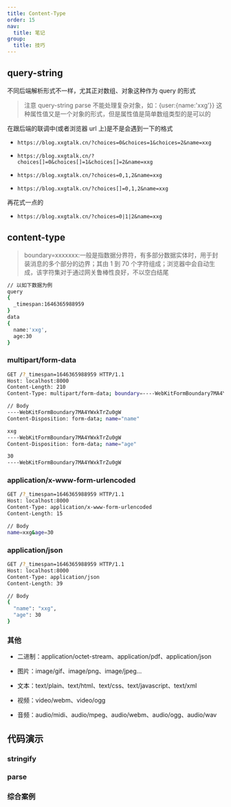 ```yaml
---
title: Content-Type
order: 15
nav:
  title: 笔记
group:
  title: 技巧
---
```


## query-string

不同后端解析形式不一样，尤其正对数组、对象这种作为 query 的形式

> 注意 query-string parse 不能处理复杂对象，如：{user:{name:'xxg'}} 这种属性值又是一个对象的形式，但是属性值是简单数组类型的是可以的

在跟后端的联调中(或者浏览器 url 上)是不是会遇到一下的格式

- `https://blog.xxgtalk.cn/?choices=0&choices=1&choices=2&name=xxg`

- `https://blog.xxgtalk.cn/?choices[]=0&choices[]=1&choices[]=2&name=xxg`

- `https://blog.xxgtalk.cn/?choices=0,1,2&name=xxg`

- `https://blog.xxgtalk.cn/?choices[]=0,1,2&name=xxg`

再花式一点的

- `https://blog.xxgtalk.cn/?choices=0|1|2&name=xxg`

## content-type

> boundary=xxxxxxx:一般是指数据分界符，有多部分数据实体时，用于封装消息的多个部分的边界；其由 1 到 70 个字符组成；浏览器中会自动生成，该字符集对于通过网关鲁棒性良好，不以空白结尾

```bash
// 以如下数据为例
query
{
  _timespan:1646365988959
}
data
{
  name:'xxg',
  age:30
}
```

### multipart/form-data

```bash
GET /?_timespan=1646365988959 HTTP/1.1
Host: localhost:8000
Content-Length: 210
Content-Type: multipart/form-data; boundary=----WebKitFormBoundary7MA4YWxkTrZu0gW

// Body
----WebKitFormBoundary7MA4YWxkTrZu0gW
Content-Disposition: form-data; name="name"

xxg
----WebKitFormBoundary7MA4YWxkTrZu0gW
Content-Disposition: form-data; name="age"

30
----WebKitFormBoundary7MA4YWxkTrZu0gW
```

### application/x-www-form-urlencoded

```bash
GET /?_timespan=1646365988959 HTTP/1.1
Host: localhost:8000
Content-Type: application/x-www-form-urlencoded
Content-Length: 15

// Body
name=xxg&age=30
```

### application/json

```bash
GET /?_timespan=1646365988959 HTTP/1.1
Host: localhost:8000
Content-Type: application/json
Content-Length: 39

// Body
{
  "name": "xxg",
  "age": 30
}
```

### 其他

- 二进制：application/octet-stream、application/pdf、application/json

- 图片：image/gif、image/png、image/jpeg...

- 文本：text/plain、text/html、text/css、text/javascript、text/xml

- 视频：video/webm、video/ogg

- 音频：audio/midi、audio/mpeg、audio/webm、audio/ogg、audio/wav

## 代码演示

### stringify

<code src="./_demos/skill/content-type/stringify.tsx"></code>

### parse

<code src="./_demos/skill/content-type/parse.tsx"></code>

### 综合案例

<code src="./_demos/skill/content-type/request.tsx"></code>
